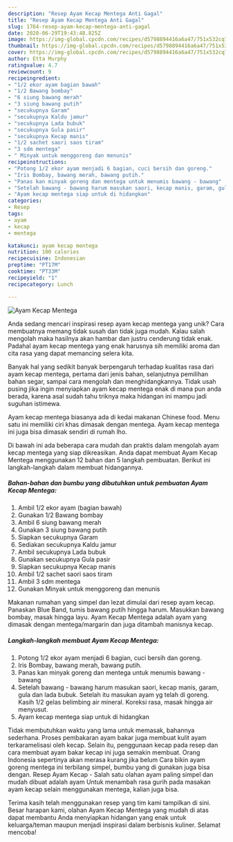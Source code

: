 ```yaml
---
description: "Resep Ayam Kecap Mentega Anti Gagal"
title: "Resep Ayam Kecap Mentega Anti Gagal"
slug: 1764-resep-ayam-kecap-mentega-anti-gagal
date: 2020-06-29T19:43:48.825Z
image: https://img-global.cpcdn.com/recipes/d5798894416a6a47/751x532cq70/ayam-kecap-mentega-foto-resep-utama.jpg
thumbnail: https://img-global.cpcdn.com/recipes/d5798894416a6a47/751x532cq70/ayam-kecap-mentega-foto-resep-utama.jpg
cover: https://img-global.cpcdn.com/recipes/d5798894416a6a47/751x532cq70/ayam-kecap-mentega-foto-resep-utama.jpg
author: Etta Murphy
ratingvalue: 4.7
reviewcount: 9
recipeingredient:
- "1/2 ekor ayam bagian bawah"
- "1/2 Bawang bombay"
- "6 siung bawang merah"
- "3 siung bawang putih"
- "secukupnya Garam"
- "secukupnya Kaldu jamur"
- "secukupnya Lada bubuk"
- "secukupnya Gula pasir"
- "secukupnya Kecap manis"
- "1/2 sachet saori saos tiram"
- "3 sdm mentega"
- " Minyak untuk menggoreng dan menunis"
recipeinstructions:
- "Potong 1/2 ekor ayam menjadi 6 bagian, cuci bersih dan goreng."
- "Iris Bombay, bawang merah, bawang putih."
- "Panas kan minyak goreng dan mentega untuk menumis bawang - bawang"
- "Setelah bawang - bawang harum masukan saori, kecap manis, garam, gula dan lada bubuk. Setelah itu masukan ayam yg telah di goreng. Kasih 1/2 gelas belimbing air mineral. Koreksi rasa, masak hingga air menyusut."
- "Ayam kecap mentega siap untuk di hidangkan"
categories:
- Resep
tags:
- ayam
- kecap
- mentega

katakunci: ayam kecap mentega 
nutrition: 100 calories
recipecuisine: Indonesian
preptime: "PT17M"
cooktime: "PT33M"
recipeyield: "1"
recipecategory: Lunch

---
```



![Ayam Kecap Mentega](https://img-global.cpcdn.com/recipes/d5798894416a6a47/751x532cq70/ayam-kecap-mentega-foto-resep-utama.jpg)

Anda sedang mencari inspirasi resep ayam kecap mentega yang unik? Cara membuatnya memang tidak susah dan tidak juga mudah. Kalau salah mengolah maka hasilnya akan hambar dan justru cenderung tidak enak. Padahal ayam kecap mentega yang enak harusnya sih memiliki aroma dan cita rasa yang dapat memancing selera kita.

Banyak hal yang sedikit banyak berpengaruh terhadap kualitas rasa dari ayam kecap mentega, pertama dari jenis bahan, selanjutnya pemilihan bahan segar, sampai cara mengolah dan menghidangkannya. Tidak usah pusing jika ingin menyiapkan ayam kecap mentega enak di mana pun anda berada, karena asal sudah tahu triknya maka hidangan ini mampu jadi suguhan istimewa.

Ayam kecap mentega biasanya ada di kedai makanan Chinese food. Menu satu ini memiliki ciri khas dimasak dengan mentega. Ayam kecap mentega ini juga bisa dimasak sendiri di rumah lho.


Di bawah ini ada beberapa cara mudah dan praktis dalam mengolah ayam kecap mentega yang siap dikreasikan. Anda dapat membuat Ayam Kecap Mentega menggunakan 12 bahan dan 5 langkah pembuatan. Berikut ini langkah-langkah dalam membuat hidangannya.

<!--inarticleads1-->

##### Bahan-bahan dan bumbu yang dibutuhkan untuk pembuatan Ayam Kecap Mentega:

1. Ambil 1/2 ekor ayam (bagian bawah)
1. Gunakan 1/2 Bawang bombay
1. Ambil 6 siung bawang merah
1. Gunakan 3 siung bawang putih
1. Siapkan secukupnya Garam
1. Sediakan secukupnya Kaldu jamur
1. Ambil secukupnya Lada bubuk
1. Gunakan secukupnya Gula pasir
1. Siapkan secukupnya Kecap manis
1. Ambil 1/2 sachet saori saos tiram
1. Ambil 3 sdm mentega
1. Gunakan  Minyak untuk menggoreng dan menunis


Makanan rumahan yang simpel dan lezat dimulai dari resep ayam kecap. Panaskan Blue Band, tumis bawang putih hingga harum. Masukkan bawang bombay, masak hingga layu. Ayam Kecap Mentega adalah ayam yang dimasak dengan mentega/margarin dan juga ditambah manisnya kecap. 

<!--inarticleads2-->

##### Langkah-langkah membuat Ayam Kecap Mentega:

1. Potong 1/2 ekor ayam menjadi 6 bagian, cuci bersih dan goreng.
1. Iris Bombay, bawang merah, bawang putih.
1. Panas kan minyak goreng dan mentega untuk menumis bawang - bawang
1. Setelah bawang - bawang harum masukan saori, kecap manis, garam, gula dan lada bubuk. Setelah itu masukan ayam yg telah di goreng. Kasih 1/2 gelas belimbing air mineral. Koreksi rasa, masak hingga air menyusut.
1. Ayam kecap mentega siap untuk di hidangkan


Tidak membutuhkan waktu yang lama untuk memasak, bahannya sederhana. Proses pembakaran ayam bakar juga membuat kulit ayam terkaramelisasi oleh kecap. Selain itu, penggunaan kecap pada resep dan cara membuat ayam bakar kecap ini juga semakin membuat. Orang Indonesia sepertinya akan merasa kurang jika belum Cara bikin ayam goreng mentega ini terbilang simpel, bumbu yang di gunakan juga bisa dengan. Resep Ayam Kecap - Salah satu olahan ayam paling simpel dan mudah dibuat adalah ayam Untuk menambah rasa gurih pada masakan ayam kecap selain menggunakan mentega, kalian juga bisa. 

Terima kasih telah menggunakan resep yang tim kami tampilkan di sini. Besar harapan kami, olahan Ayam Kecap Mentega yang mudah di atas dapat membantu Anda menyiapkan hidangan yang enak untuk keluarga/teman maupun menjadi inspirasi dalam berbisnis kuliner. Selamat mencoba!
